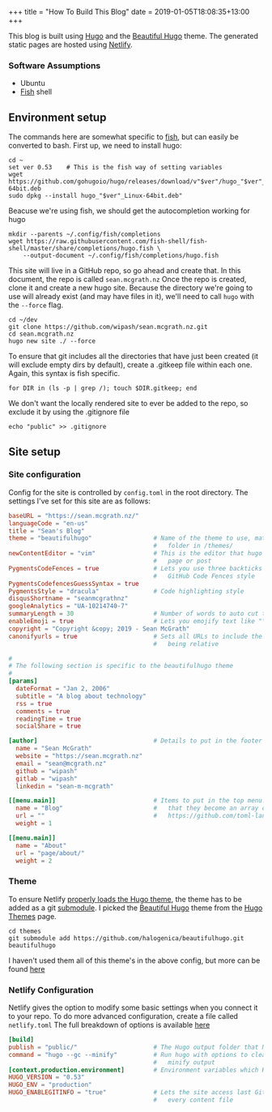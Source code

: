 +++
title = "How To Build This Blog"
date = 2019-01-05T18:08:35+13:00
+++

This blog is built using [Hugo](https://gohugo.io/) and the [Beautiful Hugo](https://github.com/halogenica/beautifulhugo) theme.
The generated static pages are hosted using [Netlify](https://www.netlify.com/).
<!--more-->
### Software Assumptions
- Ubuntu
- [Fish](https://fishshell.com/) shell

## Environment setup

The commands here are somewhat specific to [fish](https://fishshell.com/), but can easily be converted to bash.
First up, we need to install hugo:
```fish
cd ~
set ver 0.53    # This is the fish way of setting variables
wget https://github.com/gohugoio/hugo/releases/download/v"$ver"/hugo_"$ver"_Linux-64bit.deb
sudo dpkg --install hugo_"$ver"_Linux-64bit.deb"
```

Beacuse we're using fish, we should get the autocompletion working for hugo
```
mkdir --parents ~/.config/fish/completions
wget https://raw.githubusercontent.com/fish-shell/fish-shell/master/share/completions/hugo.fish \
    --output-document ~/.config/fish/completions/hugo.fish
```

This site will live in a GitHub repo, so go ahead and create that. In this document, the repo is called `sean.mcgrath.nz`
Once the repo is created, clone it and create a new hugo site. Because the directory we're going to use will already exist (and may have files in it), we'll need to call `hugo` with the `--force` flag.
```
cd ~/dev
git clone https://github.com/wipash/sean.mcgrath.nz.git
cd sean.mcgrath.nz
hugo new site ./ --force
```

To ensure that git includes all the directories that have just been created (it will exclude empty dirs by default), create a .gitkeep file within each one.
Again, this syntax is fish specific.
```fish
for DIR in (ls -p | grep /); touch $DIR.gitkeep; end
```

We don't want the locally rendered site to ever be added to the repo, so exclude it by using the .gitignore file
```
echo "public" >> .gitignore
```

## Site setup

### Site configuration

Config for the site is controlled by `config.toml` in the root directory.
The settings I've set for this site are as follows:
```toml
baseURL = "https://sean.mcgrath.nz/"
languageCode = "en-us"
title = "Sean's Blog"
theme = "beautifulhugo"                 # Name of the theme to use, matches the name of the
                                        #   folder in /themes/
newContentEditor = "vim"                # This is the editor that hugo will open when you create a new 
                                        #   page or post
PygmentsCodeFences = true               # Lets you use three backticks to signify a code block, 
                                        #   GitHub Code Fences style
PygmentsCodefencesGuessSyntax = true
PygmentsStyle = "dracula"               # Code highlighting style
disqusShortname = "seanmcgrathnz"
googleAnalytics = "UA-10214740-7"
summaryLength = 30                      # Number of words to auto cut the summary for each article
enableEmoji = true                      # Lets you emojify text like "\:heart\:" -> :heart:
copyright = "Copyright &copy; 2019 - Sean McGrath"
canonifyurls = true                     # Sets all URLs to include the baseURL, instead of 
                                        #   being relative

# 
# The following section is specific to the beautifulhugo theme
#
[params]
  dateFormat = "Jan 2, 2006"
  subtitle = "A blog about technology"
  rss = true
  comments = true
  readingTime = true
  socialShare = true

[author]                                # Details to put in the footer
  name = "Sean McGrath"
  website = "https://sean.mcgrath.nz"
  email = "sean@mcgrath.nz"
  github = "wipash"
  gitlab = "wipash"
  linkedin = "sean-m-mcgrath"

[[menu.main]]                           # Items to put in the top menu. These are double bracketed so
  name = "Blog"                         #   that they become an array of tables. See the TOML spec:
  url = ""                              #   https://github.com/toml-lang/toml#array-of-tables
  weight = 1

[[menu.main]]
  name = "About"
  url = "page/about/"
  weight = 2

```

### Theme

To ensure Netlify [properly loads the Hugo theme](https://gohugo.io/hosting-and-deployment/hosting-on-netlify/#use-hugo-themes-with-netlify), the theme has to be added as a git [submodule](https://blog.github.com/2016-02-01-working-with-submodules/).
I picked the [Beautiful Hugo](https://github.com/halogenica/beautifulhugo) theme from the [Hugo Themes](https://themes.gohugo.io/) page.
```
cd themes
git submodule add https://github.com/halogenica/beautifulhugo.git beautifulhugo
```
I haven't used them all of this theme's in the above config, but more can be found [here](https://github.com/halogenica/beautifulhugo/blob/master/exampleSite/config.toml)

### Netlify Configuration

Netlify gives the option to modify some basic settings when you connect it to your repo. To do more advanced configuration, create a file called `netlify.toml`
The full breakdown of options is available [here](https://www.netlify.com/docs/netlify-toml-reference/)
```toml
[build]                                 
publish = "public/"                     # The Hugo output folder that Netlify will publish
command = "hugo --gc --minify"          # Run hugo with options to clean up unused cache files and 
                                        #   minify output
[context.production.environment]        # Environment variables which Hugo will interpret
HUGO_VERSION = "0.53"
HUGO_ENV = "production"
HUGO_ENABLEGITINFO = "true"             # Lets the site access last Git revision information for 
                                        #   every content file
```